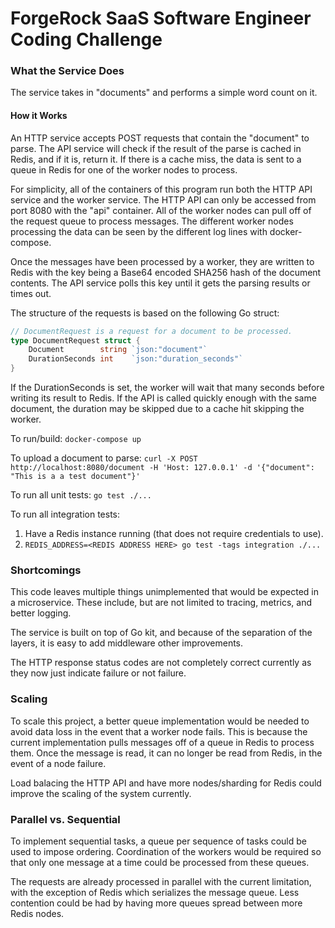 # ForgeRock SaaS Software Engineer Coding Challenge

### What the Service Does
The service takes in "documents" and performs a simple word count on it.

#### How it Works
An HTTP service accepts POST requests that contain the "document" to parse.
The API service will check if the result of the parse is cached in Redis, and if it is, return it.
If there is a cache miss, the data is sent to a queue in Redis for one of the
worker nodes to process.

For simplicity, all of the containers of this program run both the HTTP API
service and the worker service.
The HTTP API can only be accessed from port 8080 with the "api" container.
All of the worker nodes can pull off of the request queue to process messages.
The different worker nodes processing the data can be seen by the different log 
lines with docker-compose.

Once the messages have been processed by a worker, they are written to Redis
with the key being a Base64 encoded SHA256 hash of the document contents. The
API service polls this key until it gets the parsing results or times out.

The structure of the requests is based on the following Go struct:
```Go
// DocumentRequest is a request for a document to be processed.
type DocumentRequest struct {
	Document        string `json:"document"`
	DurationSeconds int    `json:"duration_seconds"`
}
```

If the DurationSeconds is set, the worker will wait that many seconds before
writing its result to Redis.
If the API is called quickly enough with the same document, the duration may be
skipped due to a cache hit skipping the worker.

To run/build: `docker-compose up`

To upload a document to parse: `curl -X POST http://localhost:8080/document -H 'Host: 127.0.0.1' -d '{"document": "This is a a test document"}'`

To run all unit tests: `go test ./...`

To run all integration tests:
1. Have a Redis instance running (that does not require credentials to use).
2. `REDIS_ADDRESS=<REDIS ADDRESS HERE> go test -tags integration ./...`

### Shortcomings
This code leaves multiple things unimplemented that would be expected in a microservice.
These include, but are not limited to tracing, metrics, and better logging.

The service is built on top of Go kit, and because of the separation of the
layers, it is easy to add middleware other improvements.

The HTTP response status codes are not completely correct currently as they now
just indicate failure or not failure.

### Scaling
To scale this project, a better queue implementation would be needed to avoid 
data loss in the event that a worker node fails. This is because the current
implementation pulls messages off of a queue in Redis to process them. Once the message is read, it can no longer be read from Redis, in the event of a node failure.

Load balacing the HTTP API and have more nodes/sharding for Redis could improve
the scaling of the system currently.

### Parallel vs. Sequential
To implement sequential tasks, a queue per sequence of tasks could be used to
impose ordering.
Coordination of the workers would be required so that only one message at a time
could be processed from these queues.

The requests are already processed in parallel with the current limitation, with
the exception of Redis which serializes the message queue.
Less contention could be had by having more queues spread between more Redis
nodes.


